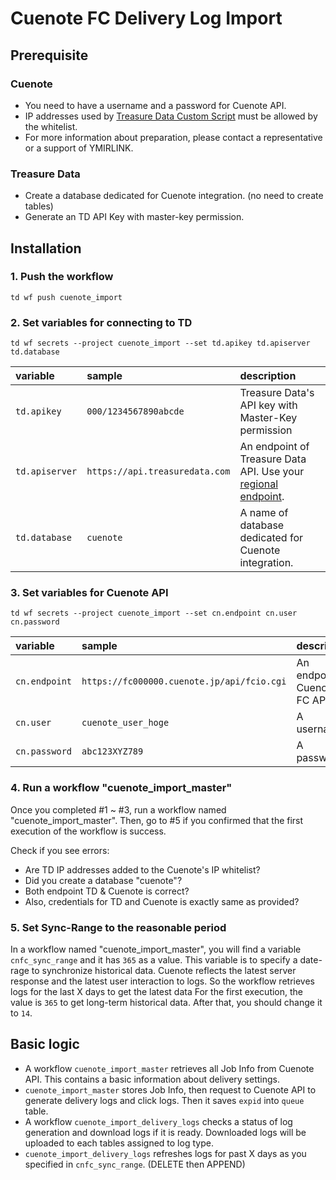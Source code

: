 # Cuenote FC Delivery Log Import

## Prerequisite

### Cuenote

- You need to have a username and a password for Cuenote API.
- IP addresses used by [Treasure Data Custom Script](https://support.treasuredata.com/hc/en-us/articles/360033974194-IP-Addresses-used-by-Custom-Scripts) must be allowed by the whitelist.
- For more information about preparation, please contact a representative or a support of YMIRLINK.

### Treasure Data

- Create a database dedicated for Cuenote integration. (no need to create tables)
- Generate an TD API Key with master-key permission.

## Installation

### 1. Push the workflow

```shell script
td wf push cuenote_import
```

### 2. Set variables for connecting to TD

```shell script
td wf secrets --project cuenote_import --set td.apikey td.apiserver td.database
```

|variable|sample|description|
|:----|:----|:----|
|`td.apikey`|`000/1234567890abcde`|Treasure Data's API key with Master-Key permission|
|`td.apiserver`|`https://api.treasuredata.com`|An endpoint of Treasure Data API. Use your [regional endpoint](https://support.treasuredata.com/hc/en-us/articles/360001474288-Sites-and-Endpoints).|
|`td.database`|`cuenote`|A name of database dedicated for Cuenote integration.|

### 3. Set variables for Cuenote API

```shell script
td wf secrets --project cuenote_import --set cn.endpoint cn.user cn.password
```

|variable|sample|description|
|:----|:----|:----|
|`cn.endpoint`|`https://fc000000.cuenote.jp/api/fcio.cgi`|An endpoint of Cuenote FC API.|
|`cn.user`|`cuenote_user_hoge`|A username|
|`cn.password`|`abc123XYZ789`|A password|

### 4. Run a workflow "cuenote_import_master"

Once you completed #1 ~ #3, run a workflow named "cuenote_import_master".
Then, go to #5 if you confirmed that the first execution of the workflow is success.

Check if you see errors:

- Are TD IP addresses added to the Cuenote's IP whitelist?
- Did you create a database "cuenote"?
- Both endpoint TD & Cuenote is correct?
- Also, credentials for TD and Cuenote is exactly same as provided?

### 5. Set Sync-Range to the reasonable period

In a workflow named "cuenote_import_master", you will find a variable `cnfc_sync_range` and it has `365` as a value.
This variable is to specify a date-rage to synchronize historical data. Cuenote reflects the latest server response and the latest user interaction to logs. So the workflow retrieves logs for the last X days to get the latest data 
For the first execution, the value is `365` to get long-term historical data. After that, you should change it to `14`.

## Basic logic

- A workflow `cuenote_import_master` retrieves all Job Info from Cuenote API. This contains a basic information about delivery settings.
- `cuenote_import_master` stores Job Info, then request to Cuenote API to generate delivery logs and click logs. Then it saves `expid` into `queue` table. 
- A workflow `cuenote_import_delivery_logs` checks a status of log generation and download logs if it is ready. Downloaded logs will be uploaded to each tables assigned to log type.
- `cuenote_import_delivery_logs` refreshes logs for past X days as you specified in `cnfc_sync_range`. (DELETE then APPEND)
